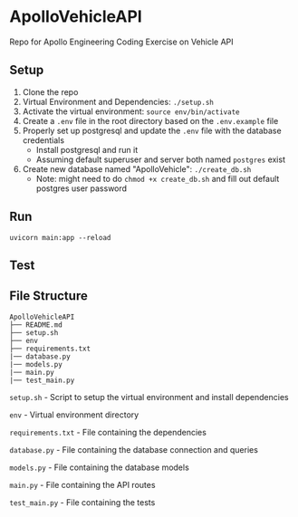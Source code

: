 # ApolloVehicleAPI
Repo for Apollo Engineering Coding Exercise on Vehicle API

## Setup
1. Clone the repo
2. Virtual Environment and Dependencies: ```./setup.sh```
3. Activate the virtual environment: ```source env/bin/activate```
4. Create a ```.env``` file in the root directory based on the ```.env.example``` file
5. Properly set up postgresql and update the ```.env``` file with the database credentials
    - Install postgresql and run it
    - Assuming default superuser and server both named ```postgres``` exist
6. Create new database named "ApolloVehicle": ```./create_db.sh```
    - Note: might need to do ```chmod +x create_db.sh``` and fill out default postgres user password

## Run

```uvicorn main:app --reload```

## Test

## File Structure
```
ApolloVehicleAPI
├── README.md
├── setup.sh
├── env
├── requirements.txt
|── database.py
|── models.py
|── main.py
|── test_main.py
```
```setup.sh``` - Script to setup the virtual environment and install dependencies

```env``` - Virtual environment directory

```requirements.txt``` - File containing the dependencies

```database.py``` - File containing the database connection and queries

```models.py``` - File containing the database models

```main.py``` - File containing the API routes

```test_main.py``` - File containing the tests
